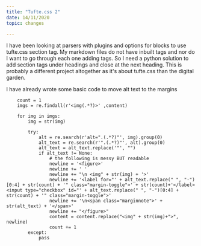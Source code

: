 ```yaml
---
title: "Tufte.css 2"
date: 14/11/2020
topic: changes

---
```


I have been looking at parsers with plugins and options for blocks to use tufte.css section tag. My markdown files do not have inbuilt tags and nor do I want to go through each one adding tags. So I need a python solution to add section tags under headings and close at the next heading.  This is probably a different project altogether as it's about tufte.css than the digital garden.

I have already wrote some basic code to move alt text to the margins

~~~
    count = 1
    imgs = re.findall(r'<img(.*?)>' ,content)

    for img in imgs:
        img = str(img)
        
        try:
            alt = re.search(r'alt=".(.*?)"', img).group(0)
            alt_text = re.search(r'".(.*?)"', alt).group(0)
            alt_text = alt_text.replace('"', "")
            if alt_text != None:
                # the following is messy BUT readable
                newline = '<figure>'
                newline += ' '
                newline += "\n <img" + str(img) + '>'
                newline += '<label for="' + alt_text.replace(" ", "-")[0:4] + str(count) + '" class="margin-toggle">' + str(count)+'</label><input type="checkbox" id="' + alt_text.replace(" ", "-")[0:4] + str(count) + '" class="margin-toggle">'
                newline += '\n<span class="marginnote">' + str(alt_text) + '</span>'
                newline += "</figure>"
                content = content.replace("<img" + str(img)+">", newline)
                count += 1
        except:
            pass
~~~